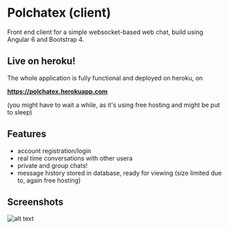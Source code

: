 # Polchatex (client)

Front end client for a simple websocket-based web chat, build using Angular 6 and Bootstrap 4.

## Live on heroku!
The whole application is fully functional and deployed on heroku, on 

**https://polchatex.herokuapp.com**

(you might have to wait a while, as it's using free hosting and might be put to sleep)

## Features

* account registration/login
* real time conversations with other usera
* private and group chats!
* message history stored in database, ready for viewing (size limited due to, again free hosting) 
## Screenshots

![alt text](https://i.imgur.com/FM8TxLu.png "Login screen")


